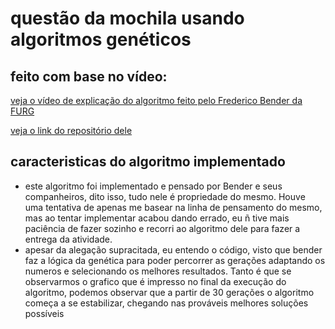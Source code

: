 # questão da mochila usando algoritmos genéticos

## feito com base no vídeo:
[veja o vídeo de explicação do algoritmo feito pelo Frederico Bender da FURG](https://www.youtube.com/watch?v=fC4mDO3RGQ8)

[veja o link do repositório dele](https://github.com/FredericoBender/Algoritmo-Genetico-Problema-da-Mochila/blob/main/genetic2020.py)
## caracteristicas do algoritmo implementado
- este algoritmo foi implementado e pensado por Bender e seus companheiros, dito isso, tudo nele é propriedade do mesmo. Houve uma tentativa de apenas me basear na linha de pensamento do mesmo, mas ao tentar implementar acabou dando errado, eu ñ tive mais paciência de fazer sozinho e recorri ao algoritmo dele para fazer a entrega da atividade.
- apesar da alegação supracitada, eu entendo o código, visto que bender faz a lógica da genética para poder percorrer as gerações adaptando os numeros e selecionando os melhores resultados. Tanto é que se observarmos o grafico que é impresso no final da execução do algoritmo, podemos observar que a partir de 30 gerações o algoritmo começa a se estabilizar, chegando nas prováveis melhores soluções possíveis